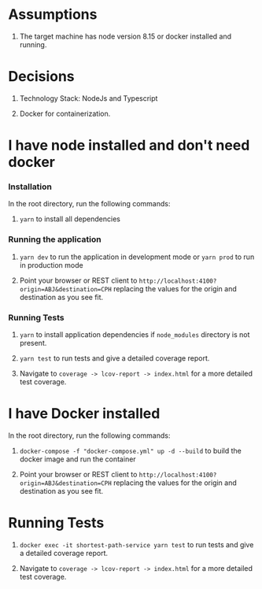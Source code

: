 # Assumptions

1. The target machine has node version 8.15 or docker installed and running.


# Decisions

1. Technology Stack: NodeJs and Typescript

2. Docker for containerization.


# I have node installed and don't need docker

### Installation
In the root directory, run the following commands:

1. `yarn` to install all dependencies

### Running the application
1. `yarn dev` to run the application in development mode or `yarn prod` to run in production mode

2. Point your browser or REST client to `http://localhost:4100?origin=ABJ&destination=CPH` replacing the values for the origin and destination as you see fit.

### Running Tests

1. `yarn` to install application dependencies if `node_modules` directory is not present.

2. `yarn test` to run tests and give a detailed coverage report.

3. Navigate to `coverage -> lcov-report -> index.html` for a more detailed test coverage.


# I have Docker installed
In the root directory, run the following commands:

1. `docker-compose -f "docker-compose.yml" up -d --build` to build the docker image and run the container

2. Point your browser or REST client to `http://localhost:4100?origin=ABJ&destination=CPH` replacing the values for the origin and destination as you see fit.


# Running Tests

1. `docker exec -it shortest-path-service yarn test` to run tests and give a detailed coverage report.

2. Navigate to `coverage -> lcov-report -> index.html` for a more detailed test coverage.
